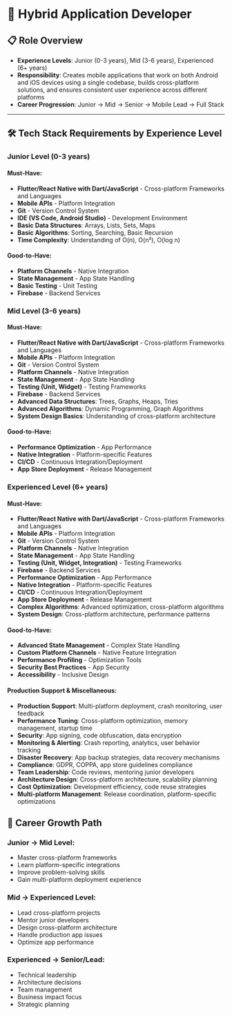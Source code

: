 # 🔄 Hybrid Application Developer

## 📋 Role Overview
- **Experience Levels**: Junior (0-3 years), Mid (3-6 years), Experienced (6+ years)
- **Responsibility**: Creates mobile applications that work on both Android and iOS devices using a single codebase, builds cross-platform solutions, and ensures consistent user experience across different platforms
- **Career Progression**: Junior → Mid → Senior → Mobile Lead → Full Stack

---

## 🛠️ Tech Stack Requirements by Experience Level

### **Junior Level (0-3 years)**

#### **Must-Have:**
- **Flutter/React Native with Dart/JavaScript** - Cross-platform Frameworks and Languages
- **Mobile APIs** - Platform Integration
- **Git** - Version Control System
- **IDE (VS Code, Android Studio)** - Development Environment
- **Basic Data Structures**: Arrays, Lists, Sets, Maps
- **Basic Algorithms**: Sorting, Searching, Basic Recursion
- **Time Complexity**: Understanding of O(n), O(n²), O(log n)

#### **Good-to-Have:**
- **Platform Channels** - Native Integration
- **State Management** - App State Handling
- **Basic Testing** - Unit Testing
- **Firebase** - Backend Services

### **Mid Level (3-6 years)**

#### **Must-Have:**
- **Flutter/React Native with Dart/JavaScript** - Cross-platform Frameworks and Languages
- **Mobile APIs** - Platform Integration
- **Git** - Version Control System
- **Platform Channels** - Native Integration
- **State Management** - App State Handling
- **Testing (Unit, Widget)** - Testing Frameworks
- **Firebase** - Backend Services
- **Advanced Data Structures**: Trees, Graphs, Heaps, Tries
- **Advanced Algorithms**: Dynamic Programming, Graph Algorithms
- **System Design Basics**: Understanding of cross-platform architecture

#### **Good-to-Have:**
- **Performance Optimization** - App Performance
- **Native Integration** - Platform-specific Features
- **CI/CD** - Continuous Integration/Deployment
- **App Store Deployment** - Release Management

### **Experienced Level (6+ years)**

#### **Must-Have:**
- **Flutter/React Native with Dart/JavaScript** - Cross-platform Frameworks and Languages
- **Mobile APIs** - Platform Integration
- **Git** - Version Control System
- **Platform Channels** - Native Integration
- **State Management** - App State Handling
- **Testing (Unit, Widget, Integration)** - Testing Frameworks
- **Firebase** - Backend Services
- **Performance Optimization** - App Performance
- **Native Integration** - Platform-specific Features
- **CI/CD** - Continuous Integration/Deployment
- **App Store Deployment** - Release Management
- **Complex Algorithms**: Advanced optimization, cross-platform algorithms
- **System Design**: Cross-platform architecture, performance patterns

#### **Good-to-Have:**
- **Advanced State Management** - Complex State Handling
- **Custom Platform Channels** - Native Feature Integration
- **Performance Profiling** - Optimization Tools
- **Security Best Practices** - App Security
- **Accessibility** - Inclusive Design

#### **Production Support & Miscellaneous:**
- **Production Support**: Multi-platform deployment, crash monitoring, user feedback
- **Performance Tuning**: Cross-platform optimization, memory management, startup time
- **Security**: App signing, code obfuscation, data encryption
- **Monitoring & Alerting**: Crash reporting, analytics, user behavior tracking
- **Disaster Recovery**: App backup strategies, data recovery mechanisms
- **Compliance**: GDPR, COPPA, app store guidelines compliance
- **Team Leadership**: Code reviews, mentoring junior developers
- **Architecture Design**: Cross-platform architecture, scalability planning
- **Cost Optimization**: Development efficiency, code reuse strategies
- **Multi-platform Management**: Release coordination, platform-specific optimizations

## 🚀 Career Growth Path

### **Junior → Mid Level:**
- Master cross-platform frameworks
- Learn platform-specific integrations
- Improve problem-solving skills
- Gain multi-platform deployment experience

### **Mid → Experienced Level:**
- Lead cross-platform projects
- Mentor junior developers
- Design cross-platform architecture
- Handle production app issues
- Optimize app performance

### **Experienced → Senior/Lead:**
- Technical leadership
- Architecture decisions
- Team management
- Business impact focus
- Strategic planning
